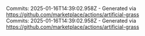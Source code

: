 Commits: 2025-01-16T14:39:02.958Z - Generated via https://github.com/marketplace/actions/artificial-grass
<br>
Commits: 2025-01-16T14:39:02.958Z - Generated via https://github.com/marketplace/actions/artificial-grass
<br>
